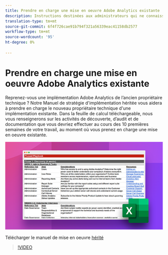 ```yaml
---
title: Prendre en charge une mise en oeuvre Adobe Analytics existante
description: Instructions destinées aux administrateurs qui ne connaissent pas une mise en oeuvre Adobe Analytics existante.
translation-type: tm+mt
source-git-commit: 6f4f726cae91b794f321a56339eac41158db2577
workflow-type: tm+mt
source-wordcount: '95'
ht-degree: 0%

---
```



# Prendre en charge une mise en oeuvre Adobe Analytics existante

Reprenez-vous une implémentation Adobe Analytics de l’ancien propriétaire technique ? Notre Manuel de stratégie d&#39;implémentation héritée vous aidera à prendre en charge le nouveau propriétaire technique d&#39;une implémentation existante. Dans la feuille de calcul téléchargeable, nous vous renseignerons sur les activités de découverte, d’audit et de documentation que vous devriez effectuer au cours des 10 premières semaines de votre travail, au moment où vous prenez en charge une mise en oeuvre existante.

![Manuel de stratégie](assets/inherited-impl-playbook.png)

Télécharger le manuel de mise en oeuvre [hérité](assets/adobe_analytics_inherited_implementation_playbook.xlsx)

>[!VIDEO](https://video.tv.adobe.com/v/327314/?quality=12&learn=on)
